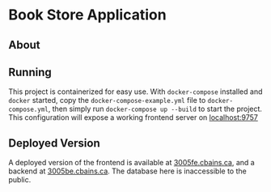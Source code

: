 # Book Store Application 

## About

## Running
This project is containerized for easy use. With `docker-compose` installed and `docker` started, copy the `docker-compose-example.yml` file to `docker-compose.yml`, then simply run `docker-compose up --build` to start the project.
This configuration will expose a working frontend server on [localhost:9757](https://localhost:9757)

## Deployed Version
A deployed version of the frontend is available at [3005fe.cbains.ca](https://3005fe.cbains.ca), and a backend at [3005be.cbains.ca](https://3005be.cbains.ca). The database here is inaccessible to the public.


